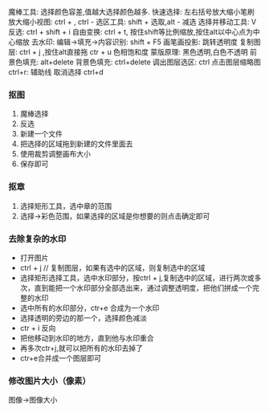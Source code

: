 魔棒工具: 		选择颜色容差,值越大选择颜色越多.
快速选择: 		左右括号放大缩小笔刷
放大缩小视图: 	ctrl +  , ctrl -
选区工具: 		shift +  选取,alt -  减选
选择并移动工具: 	V
反选: 			ctrl + shift + i
自由变换: 		ctrl + t, 按住shift等比例缩放,按住alt以中心点为中心缩放
去水印: 			编辑->填充->内容识别: shift + F5
画笔画投影: 		跳转透明度
复制图层: 		ctrl + j ,按住alt直接拖
ctr + u 色相饱和度
蒙版原理: 		黑色透明,白色不透明
前景色填充: 		alt+delete  背景色填充: ctrl+delete
调出图层选区: 	ctrl 点击图层缩略图
ctrl+r:			辅助线
取消选择        ctrl+d

### 抠图

1. 魔棒选择
2. 反选
3. 新建一个文件
4. 把选择的区域拖到新建的文件里面去
5. 使用裁剪调整画布大小
6. 保存即可


### 抠章

1. 选择矩形工具，选中章的范围
2. 选择->彩色范围，如果选择的区域是你想要的则点击确定即可

### 去除复杂的水印

+ 打开图片
+ ctrl + j // 复制图层，如果有选中的区域，则复制选中的区域
+ 选择矩形选择工具，选中水印部分，按ctrl + j,复制选中的区域，进行两次或多次，直到能把一个水印部分全部选出来，通过调整透明度，把他们拼成一个完整的水印
+ 选中所有的水印部分，ctr+e 合成为一个水印
+ 选择透明的旁边的那一个，选择颜色减淡
+ ctr + i 反向
+ 把他移动到水印的地方，直到他与水印重合
+ 再多次ctr+j,就可以把所有的水印去掉了
+ ctr+e合并成一个图层即可


### 修改图片大小（像素）
图像->图像大小